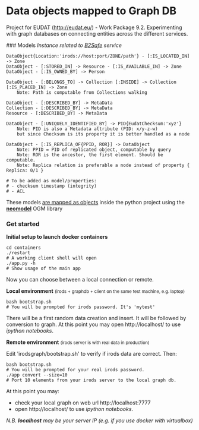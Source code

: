 
# Data objects mapped to Graph DB

Project for EUDAT (http://eudat.eu/) - Work Package 9.2.
Experimenting with graph databases on connecting entities
across the different services.

### Models
*Instance related to [B2Safe](http://eudat.eu/b2safe) service*

```
DataObject{Location:'irods://host:port/ZONE/path'} - [:IS_LOCATED_IN] -> Zone
DataObject - [:STORED_IN] -> Resource - [:IS_AVAILABLE_IN] -> Zone
DataObject - [:IS_OWNED_BY] -> Person

DataObject - [:BELONGS_TO] -> Collection [:INSIDE] -> Collection [:IS_PLACED_IN] -> Zone
    Note: Path is computable from Collections walking

DataObject - [:DESCRIBED_BY] -> MetaData
Collection - [:DESCRIBED_BY] -> MetaData
Resource - [:DESCRIBED_BY] -> MetaData

DataObject - [:UNIQUELY_IDENTIFIED_BY] -> PID{EudatChecksum:'xyz'}
    Note: PID is also a Metadata attribute (PID: x/y-z-w)
    but since Checksum is its property it is better handled as a node

DataObject - [:IS_REPLICA_OF{PPID, ROR}] -> DataObject
    Note: PPID = PID of replicated object, computable by query
    Note: ROR is the ancestor, the first element. Should be computable.
    Note: Replica relation is preferable a node instead of property { Replica: 0/1 }

# To be added as model/properties:
# - checksum timestamp (integrity)
# - ACL

```

These models [are mapped as objects](https://github.com/pdonorio/irods2graph/blob/master/irodsgraph/libs/ogmmodels.py#L13) inside the python project using
the [**neomodel**](http://neomodel.readthedocs.org/en/latest/) OGM library

### Get started

**Initial setup to launch docker containers**

```
cd containers
./restart
# A working client shell will open
./app.py -h
# Show usage of the main app
```

Now you can choose between a local connection or remote.

**Local environment**
<small>(irods + graphdb + client on the same test machine, e.g. laptop)</small>

```
bash bootstrap.sh
# You will be prompted for irods password. It's 'mytest'
```

There will be a first random data creation and insert.
It will be followed by conversion to graph.
At this point you may open http://localhost/ to use *ipython notebooks*.

**Remote environment**
<small>(irods server is with real data in production)</small>

Edit 'irodsgraph/bootstrap.sh' to verify if irods data are correct.
Then:

```
bash bootstrap.sh
# You will be prompted for your real irods password.
./app convert --size=10
# Port 10 elements from your irods server to the local graph db.
```

At this point you may:
* check your local graph on web url http://localhost:7777
* open http://localhost/ to use *ipython notebooks*.

*N.B. **localhost** may be your server IP (e.g. if you use docker with virtualbox)*